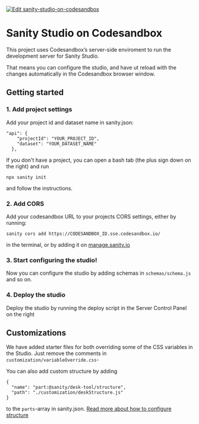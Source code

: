 [![Edit sanity-studio-on-codesandbox](https://codesandbox.io/static/img/play-codesandbox.svg)](https://codesandbox.io/s/github/sanity-io/codesandbox-sanity-studio/tree/master/?module=%2FREADME.md)

# Sanity Studio on Codesandbox

This project uses Codesandbox’s server-side enviroment to run the development server for Sanity Studio.

That means you can configure the studio, and have ut reload with the changes automatically in the Codesandbox browser window.

## Getting started

### 1. Add project settings

Add your project id and dataset name in sanity.json:

```
"api": {
    "projectId": "YOUR_PROJECT_ID",
    "dataset": "YOUR_DATASET_NAME"
  },
```

If you don't have a project, you can open a bash tab (the plus sign down on the right) and run 

```
npx sanity init
```

and follow the instructions. 

### 2. Add CORS

Add your codesandbox URL to your projects CORS settings, either by running: 

```
sanity cors add https://CODESANDBOX_ID.sse.codesandbox.io/
```

in the terminal, or by adding it on [manage.sanity.io](https://manage.sanity.io)

### 3. Start configuring the studio!

Now you can configure the studio by adding schemas in `schemas/schema.js` and so on.

### 4. Deploy the studio

Deploy the studio by running the deploy script in the Server Control Panel on the right

## Customizations

We have added starter files for both overriding some of the CSS variables in the Studio. Just remove the comments in `customization/variableOverride.css`-

You can also add custom structure by adding 

```
{
  "name": "part:@sanity/desk-tool/structure",
  "path": "./customization/deskStructure.js"
}
```

to the `parts`-array in sanity.json. [Read more about how to configure structure](https://www.sanity.io/docs/structure-builder/how-it-works)

